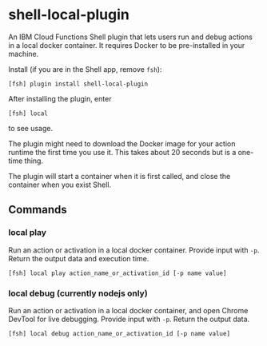 # shell-local-plugin
An IBM Cloud Functions Shell plugin that lets users run and debug actions in a local docker container. It requires Docker to be pre-installed in your machine. 

Install (if you are in the Shell app, remove `fsh`): 
```
[fsh] plugin install shell-local-plugin
```

After installing the plugin, enter 
```
[fsh] local
```
to see usage. 

The plugin might need to download the Docker image for your action runtime the first time you use it. This takes about 20 seconds but is a one-time thing.

The plugin will start a container when it is first called, and close the container when you exist Shell. 

## Commands

### local play
Run an action or activation in a local docker container. Provide input with `-p`. Return the output data and execution time. 
```
[fsh] local play action_name_or_activation_id [-p name value]
```

### local debug (currently nodejs only)
Run an action or activation in a local docker container, and open Chrome DevTool for live debugging. Provide input with `-p`. Return the output data. 
```
[fsh] local debug action_name_or_activation_id [-p name value]
```

